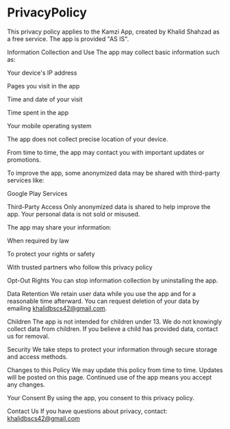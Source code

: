 # PrivacyPolicy

This privacy policy applies to the Kamzi App, created by Khalid Shahzad as a free service. The app is provided "AS IS".

Information Collection and Use
The app may collect basic information such as:

Your device's IP address

Pages you visit in the app

Time and date of your visit

Time spent in the app

Your mobile operating system

The app does not collect precise location of your device.

From time to time, the app may contact you with important updates or promotions.

To improve the app, some anonymized data may be shared with third-party services like:

Google Play Services

Third-Party Access
Only anonymized data is shared to help improve the app. Your personal data is not sold or misused.

The app may share your information:

When required by law

To protect your rights or safety

With trusted partners who follow this privacy policy

Opt-Out Rights
You can stop information collection by uninstalling the app.

Data Retention
We retain user data while you use the app and for a reasonable time afterward. You can request deletion of your data by emailing khalidbscs42@gmail.com.

Children
The app is not intended for children under 13. We do not knowingly collect data from children. If you believe a child has provided data, contact us for removal.

Security
We take steps to protect your information through secure storage and access methods.

Changes to this Policy
We may update this policy from time to time. Updates will be posted on this page. Continued use of the app means you accept any changes.

Your Consent
By using the app, you consent to this privacy policy.

Contact Us
If you have questions about privacy, contact:
khalidbscs42@gmail.com
